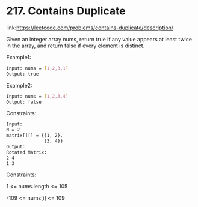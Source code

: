 
# 217. Contains Duplicate



link:https://leetcode.com/problems/contains-duplicate/description/

Given an integer array nums, return true if any value appears at least twice in the array, and return false if every element is distinct.

Example1:
```bash
Input: nums = [1,2,3,1]
Output: true

```

Example2:
```bash
Input: nums = [1,2,3,4]
Output: false
```



Constraints:

```bash
Input:
N = 2
matrix[][] = {{1, 2},
              {3, 4}}
Output: 
Rotated Matrix:
2 4
1 3
```






Constraints:

1 <= nums.length <= 105


-109 <= nums[i] <= 109